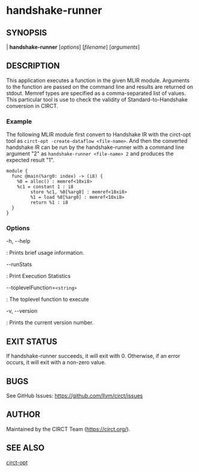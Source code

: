 # handshake-runner

## SYNOPSIS

| **handshake-runner** \[_options_] \[_filename_] \[_arguments_]

## DESCRIPTION

This application executes a function in the given MLIR module. Arguments to the 
function are passed on the command line and results are returned on stdout. 
Memref types are specified as a comma-separated list of values. This particular 
tool is use to check the validity of Standard-to-Handshake conversion in CIRCT.

### Example

The following MLIR module first convert to Handshake IR with the circt-opt tool 
as `circt-opt -create-dataflow <file-name>`. And then the converted handshake IR
can be run by the handshake-runner with a command line argument "2" as 
`handshake-runner <file-name> 2` and produces the expected result "1".
```
module {
  func @main(%arg0: index) -> (i8) {
    %0 = alloc() : memref<10xi8>
    %c1 = constant 1 : i8
         store %c1, %0[%arg0] : memref<10xi8>
         %1 = load %0[%arg0] : memref<10xi8>
         return %1 : i8
  }
}
```

### Options

-h, --help

: Prints brief usage information.

--runStats

: Print Execution Statistics

--toplevelFunction=`<string>`

: The toplevel function to execute

-v, --version

: Prints the current version number.

## EXIT STATUS

If handshake-runner succeeds, it will exit with 0.  Otherwise, if an  error
occurs, it will exit with a non-zero value.

## BUGS

See GitHub Issues: <https://github.com/llvm/circt/issues>

## AUTHOR

Maintained by the CIRCT Team (https://circt.org/).

## SEE ALSO

[circt-opt](circt-opt.md)


